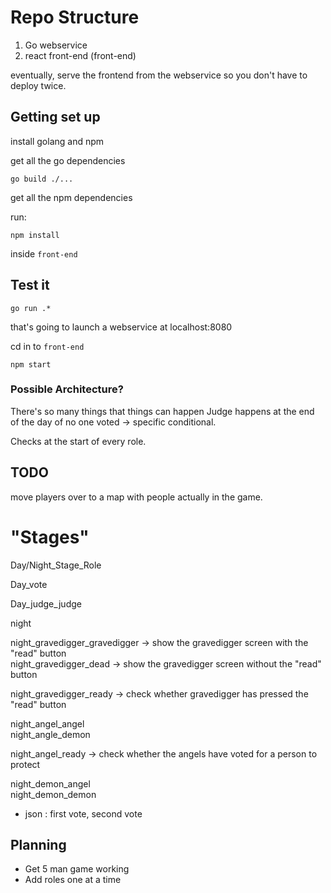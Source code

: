 # Repo Structure
1. Go webservice
2. react front-end (front-end)

eventually, serve the frontend from the webservice so you don't have to deploy twice.

## Getting set up

install golang and npm

get all the go dependencies 
```
go build ./...
```
get all the npm dependencies

run:
```
npm install
```
inside `front-end`

## Test it
```
go run .* 
```
that's going to launch a webservice at localhost:8080

cd in to `front-end`

```
npm start
```



### Possible Architecture?
There's so many things that things can happen
Judge happens at the end of the day of no one voted -> specific conditional.

Checks at the start of every role.

## TODO
move players over to a map with people actually in the game.

# "Stages"
Day/Night_Stage_Role

Day_vote

Day_judge_judge

night

night_gravedigger_gravedigger -> show the gravedigger screen with the "read" button<br>
night_gravedigger_dead -> show the gravedigger screen without the "read" button

night_gravedigger_ready -> check whether gravedigger has pressed the "read" button

night_angel_angel<br>
night_angle_demon

night_angel_ready -> check whether the angels have voted for a person to protect

night_demon_angel<br>
night_demon_demon
- json : first vote, second vote




## Planning
- Get 5 man game working
- Add roles one at a time





